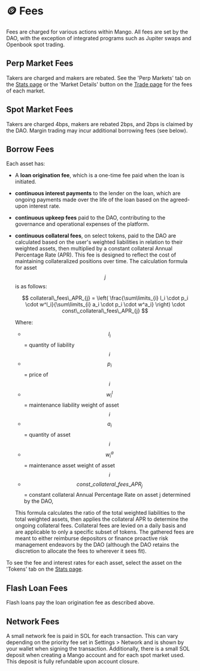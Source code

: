 # 🪙 Fees

Fees are charged for various actions within Mango. All fees are set by the DAO, with the exception of integrated programs such as Jupiter swaps and Openbook spot trading.

## Perp Market Fees
Takers are charged and makers are rebated. See the 'Perp Markets' tab on the [Stats page](https://app.mango.markets/stats) or the 'Market Details' button on the [Trade page](https://app.mango.markets/trade) for the fees of each market.

## Spot Market Fees
Takers are charged 4bps, makers are rebated 2bps, and 2bps is claimed by the DAO. Margin trading may incur additional borrowing fees (see below).

## Borrow Fees
Each asset has:
  - A **loan origination fee**, which is a one-time fee paid when the loan is initiated. 
  - **continuous interest payments** to the lender on the loan, which are ongoing payments made over the life of the loan based on the agreed-upon interest rate.
  - **continuous upkeep fees** paid to the DAO, contributing to the governance and operational expenses of the platform. 
  - **continuous collateral fees**, on select tokens, paid to the DAO are calculated based on the user's weighted liabilities in relation to their weighted assets, then multiplied by a constant collateral Annual Percentage Rate (APR). This fee is designed to reflect the cost of maintaining collateralized positions over time. The calculation formula for asset $$j$$ is as follows:

    $$
    collateral\_fees\_APR_{j} = \left( \frac{\sum\limits_{i} l_i \cdot p_i \cdot w^l_i}{\sum\limits_{i} a_i \cdot p_i \cdot w^a_i} \right) \cdot const\_collateral\_fees\_APR_{j}
    $$

    Where:

    - $$l_i$$ = quantity of liability $$i$$
    - $$p_i$$ = price of $$i$$
    - $$w^l_i$$ = maintenance liability weight of asset $$i$$
    - $$a_i$$ = quantity of asset $$i$$
    - $$w^a_i$$ = maintenance asset weight of asset $$i$$
    - $$const\_collateral\_fees\_APR_{j}$$ = constant collateral Annual Percentage Rate on asset j determined by the DAO,

    This formula calculates the ratio of the total weighted liabilities to the total weighted assets, then applies the collateral APR to determine the ongoing collateral fees. Collateral fees are levied on a daily basis and are applicable to only a specific subset of tokens. The gathered fees are meant to either reimburse depositors or finance proactive risk management endeavors by the DAO (although the DAO retains the discretion to allocate the fees to wherever it sees fit).


To see the fee and interest rates for each asset, select the asset on the 'Tokens' tab on the [Stats page](https://app.mango.markets/stats).

## Flash Loan Fees
Flash loans pay the loan origination fee as described above.

## Network Fees
A small network fee is paid in SOL for each transaction. This can vary depending on the priority fee set in Settings > Network and is shown by your wallet when signing the transaction.
Additionally, there is a small SOL deposit when creating a Mango account and for each spot market used. This deposit is fully refundable upon account closure.
